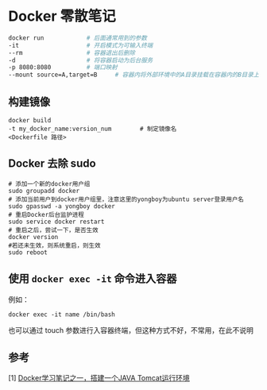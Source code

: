 # Docker 零散笔记

``` sh
docker run            # 后面通常用到的参数
-it                   # 开启模式为可输入终端
--rm                  # 容器退出后删除
-d                    # 将容器启动为后台服务
-p 8080:8080          # 端口映射
--mount source=A,target=B     # 容器内将外部环境中的A目录挂载在容器内的B目录上
```

## 构建镜像

``` shell
docker build
-t my_docker_name:version_num        # 制定镜像名
<Dockerfile 路径>
```

## Docker 去除 sudo

``` shell
# 添加一个新的docker用户组
sudo groupadd docker
# 添加当前用户到docker用户组里，注意这里的yongboy为ubuntu server登录用户名
sudo gpasswd -a yongboy docker
# 重启Docker后台监护进程
sudo service docker restart
# 重启之后，尝试一下，是否生效
docker version
#若还未生效，则系统重启，则生效
sudo reboot
```

## 使用 `docker exec -it` 命令进入容器

例如：

``` shell
docker exec -it name /bin/bash
```

也可以通过 touch 参数进行入容器终端，但这种方式不好，不常用，在此不说明

## 参考

[1] [Docker学习笔记之一，搭建一个JAVA Tomcat运行环境](http://www.blogjava.net/yongboy/archive/2013/12/12/407498.html)